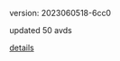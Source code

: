 version: 2023060518-6cc0

updated 50 avds

[details](https://github.com/0x74f917491bfa7ebfa379/ali_avd_db/blob/master/change_log/2023/06/05/18/6cc0.txt)